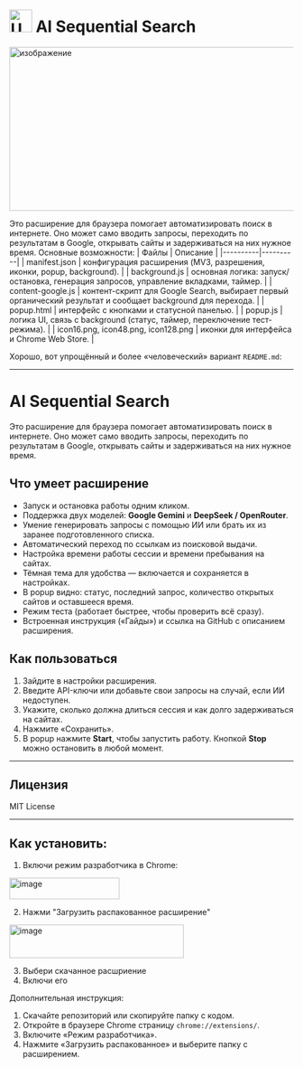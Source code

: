 # <img width="40" height="40" alt="Unknown" src="https://github.com/user-attachments/assets/22da31c1-36d3-493b-ac9f-6e09359362b1" />     AI Sequential Search 


<img width="1021" height="290" alt="изображение" src="https://github.com/user-attachments/assets/bef70b06-6032-4867-890a-2b119ab29653" />



Это расширение для браузера помогает автоматизировать поиск в интернете. Оно может само вводить запросы, переходить по результатам в Google, открывать сайты и задерживаться на них нужное время.
Основные возможности:
| Файлы | Описание |
|----------|----------|
| manifest.json  | конфигурация расширения (MV3, разрешения, иконки, popup, background).   |
| background.js    | основная логика: запуск/остановка, генерация запросов, управление вкладками, таймер.   |
| content-google.js    | контент-скрипт для Google Search, выбирает первый органический результат и сообщает background для перехода.   |
| popup.html    | интерфейс с кнопками и статусной панелью.   |
| popup.js    | логика UI, связь с background (статус, таймер, переключение тест-режима).   |
| icon16.png, icon48.png, icon128.png    | иконки для интерфейса и Chrome Web Store.   |


Хорошо, вот упрощённый и более «человеческий» вариант `README.md`:

---

# AI Sequential Search

Это расширение для браузера помогает автоматизировать поиск в интернете. Оно может само вводить запросы, переходить по результатам в Google, открывать сайты и задерживаться на них нужное время.

## Что умеет расширение

* Запуск и остановка работы одним кликом.
* Поддержка двух моделей: **Google Gemini** и **DeepSeek / OpenRouter**.
* Умение генерировать запросы с помощью ИИ или брать их из заранее подготовленного списка.
* Автоматический переход по ссылкам из поисковой выдачи.
* Настройка времени работы сессии и времени пребывания на сайтах.
* Тёмная тема для удобства — включается и сохраняется в настройках.
* В popup видно: статус, последний запрос, количество открытых сайтов и оставшееся время.
* Режим теста (работает быстрее, чтобы проверить всё сразу).
* Встроенная инструкция («Гайды») и ссылка на GitHub с описанием расширения.





## Как пользоваться

1. Зайдите в настройки расширения.
2. Введите API-ключи или добавьте свои запросы на случай, если ИИ недоступен.
3. Укажите, сколько должна длиться сессия и как долго задерживаться на сайтах.
4. Нажмите «Сохранить».
5. В popup нажмите **Start**, чтобы запустить работу. Кнопкой **Stop** можно остановить в любой момент.

-----

## Лицензия

MIT License

-----

## Как установить:

1. Включи режим разработчика в Chrome:
<img width="195" height="38" alt="image" src="https://github.com/user-attachments/assets/0b15f186-f5ea-400f-a99b-b2a528d228e6" />

2. Нажми "Загрузить распакованное расширение"
<img width="309" height="59" alt="image" src="https://github.com/user-attachments/assets/796775c9-5491-4535-871f-d5b21e5d305c" />

3. Выбери скачанное расшриение
4. Включи его

Дополнительная инструкция:
1. Скачайте репозиторий или скопируйте папку с кодом.
2. Откройте в браузере Chrome страницу `chrome://extensions/`.
3. Включите «Режим разработчика».
4. Нажмите «Загрузить распакованное» и выберите папку с расширением.
